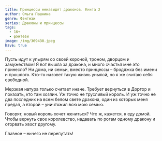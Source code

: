 ```yaml
---
title: Принцессы ненавидят драконов. Книга 2
author: Ольга Пашнина
genre: Фэнтези
series: Драконы и принцессы
tags:
  - 16+
  - фэнтези
image: /img/369430.jpeg
have: true
---
```

Пусть идут к упырям со своей короной, троном, дворцом и замужеством! Я вот вышла за дракона, и много счастья мне это принесло? Ни дома, ни семьи, вместо принцессы – бродяжка без имени и прошлого. Кто-то назовет такую жизнь унылой, но я же считаю себя свободной.

Мерзкая натура только считает иначе. Требует вернуться в Дортор и показать, кто там хозяин. Уж точно не трусливый король. И уж точно не два последних на всем белом свете дракона, один из которых меня предал, а второй – уничтожил всю мою семью.

Говорят, новый король хочет жениться? Что ж, кажется, я еду домой. Чтобы вернуть свое королевство, надавать по рогам одному дракону и оторвать хвост другому.

Главное – ничего не перепутать!